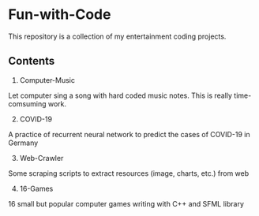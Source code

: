 # Fun-with-Code

This repository is a collection of my entertainment coding projects.

## Contents

1. Computer-Music

Let computer sing a song with hard coded music notes. This is really time-comsuming work.

2. COVID-19

A practice of recurrent neural network to predict the cases of COVID-19 in Germany

3. Web-Crawler

Some scraping scripts to extract resources (image, charts, etc.) from web

4. 16-Games

16 small but popular computer games writing with C++ and SFML library

